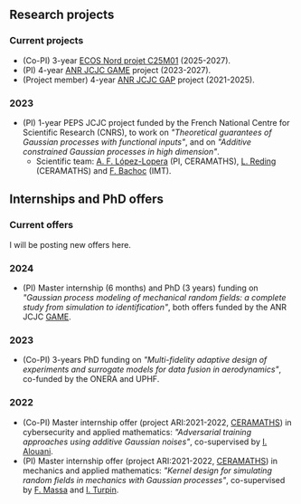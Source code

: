 ## Research projects

### Current projects
- (Co-PI) 3-year [ECOS Nord projet C25M01](https://anfelopera.github.io/funding/2025-Ecos-Nord) (2025-2027).
- (PI) 4-year [ANR JCJC GAME](https://anfelopera.github.io/funding/2023-ANR-GAME) project (2023-2027).
- (Project member) 4-year [ANR JCJC GAP](https://www.math.univ-toulouse.fr/~fbachoc/ANR_GAP.html) project (2021-2025).


### 2023
- (PI) 1-year PEPS JCJC project funded by the French National Centre for Scientific Research (CNRS), to work on *"Theoretical guarantees of Gaussian processes with functional inputs"*, and on *"Additive constrained Gaussian processes in high dimension"*.
    + Scientific team: [A. F. López-Lopera](https://anfelopera.github.io/) (PI, CERAMATHS), [L. Reding](https://www.uphf.fr/ceramaths/membres/reding_lucas) (CERAMATHS) and [F. Bachoc](https://www.math.univ-toulouse.fr/~fbachoc/) (IMT).

## Internships and PhD offers

### Current offers

I will be posting new offers here.

### 2024
- (PI) Master internship (6 months) and PhD (3 years) funding on *"Gaussian process modeling of mechanical random fields: a complete study from simulation to identification"*, both offers funded by the ANR JCJC [GAME](https://anfelopera.github.io/funding/GAME).

### 2023
- (Co-PI) 3-years PhD funding on *"Multi-fidelity adaptive design of experiments and surrogate models for data fusion in aerodynamics"*, co-funded by the ONERA and UPHF.

### 2022
- (Co-PI) Master internship offer (project ARI:2021-2022, [CERAMATHS](https://www.uphf.fr/ceramaths)) in cybersecurity and applied mathematics: *"Adversarial training approaches using additive Gaussian noises"*, co-supervised by [I. Alouani](https://sites.google.com/view/ihsen-alouani).
- (PI) Master internship offer (project ARI:2021-2022, [CERAMATHS](https://www.uphf.fr/ceramaths)) in mechanics and applied mathematics: *"Kernel design for simulating random fields in mechanics with Gaussian processes"*, co-supervised by [F. Massa](https://www.uphf.fr/lamih/en/membres/massa_franck) and [I. Turpin](https://www.uphf.fr/ceramaths/en/membres/massa_turpin_isabelle).